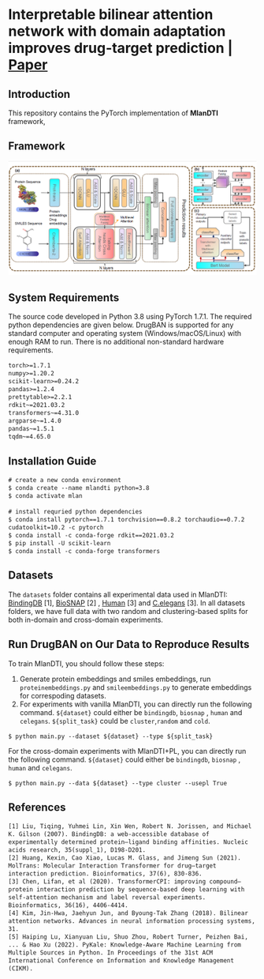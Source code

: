 # Interpretable bilinear attention network with domain adaptation improves drug-target prediction | [Paper](https://doi.org/10.1038/s42256-022-00605-1)




## Introduction
This repository contains the PyTorch implementation of **MlanDTI** framework,
## Framework
![MlanDTI](MlanDTI.png)
## System Requirements
The source code developed in Python 3.8 using PyTorch 1.7.1. The required python dependencies are given below. DrugBAN is supported for any standard computer and operating system (Windows/macOS/Linux) with enough RAM to run. There is no additional non-standard hardware requirements.

```
torch>=1.7.1
numpy>=1.20.2
scikit-learn>=0.24.2
pandas>=1.2.4
prettytable>=2.2.1
rdkit~=2021.03.2
transformers~=4.31.0
argparse~=1.4.0
pandas~=1.5.1
tqdm~=4.65.0
```
## Installation Guide
```
# create a new conda environment
$ conda create --name mlandti python=3.8
$ conda activate mlan

# install requried python dependencies
$ conda install pytorch==1.7.1 torchvision==0.8.2 torchaudio==0.7.2 cudatoolkit=10.2 -c pytorch
$ conda install -c conda-forge rdkit==2021.03.2
$ pip install -U scikit-learn
$ conda install -c conda-forge transformers

```


## Datasets
The `datasets` folder contains all experimental data used in MlanDTI: [BindingDB](https://www.bindingdb.org/bind/index.jsp) [1], [BioSNAP](https://github.com/kexinhuang12345/MolTrans) [2] , [Human](https://github.com/lifanchen-simm/transformerCPI) [3] and [C.elegans](https://github.com/lifanchen-simm/transformerCPI) [3]. 
In all datasets folders, we have full data with two random and clustering-based splits for both in-domain and cross-domain experiments.


## Run DrugBAN on Our Data to Reproduce Results

To train MlanDTI, you should follow these steps:
1. Generate protein embeddings and smiles embeddings, run `proteinembeddings.py` and `smileembeddings.py` to generate embeddings for correspoding datasets.
2. For experiments with vanilla MlanDTI, you can directly run the following command. `${dataset}` could either be `bindingdb`, `biosnap` , `human` and `celegans`. `${split_task}` could be `cluster`,`random` and `cold`. 
```
$ python main.py --dataset ${dataset} --type ${split_task}
```
For the cross-domain experiments with MlanDTI+PL, you can directly run the following command. `${dataset}` could either be `bindingdb`, `biosnap` , `human` and `celegans`.
```
$ python main.py --data ${dataset} --type cluster --usepl True
```



## References
    [1] Liu, Tiqing, Yuhmei Lin, Xin Wen, Robert N. Jorissen, and Michael K. Gilson (2007). BindingDB: a web-accessible database of experimentally determined protein–ligand binding affinities. Nucleic acids research, 35(suppl_1), D198-D201.
    [2] Huang, Kexin, Cao Xiao, Lucas M. Glass, and Jimeng Sun (2021). MolTrans: Molecular Interaction Transformer for drug–target interaction prediction. Bioinformatics, 37(6), 830-836.
    [3] Chen, Lifan, et al (2020). TransformerCPI: improving compound–protein interaction prediction by sequence-based deep learning with self-attention mechanism and label reversal experiments. Bioinformatics, 36(16), 4406-4414.
    [4] Kim, Jin-Hwa, Jaehyun Jun, and Byoung-Tak Zhang (2018). Bilinear attention networks. Advances in neural information processing systems, 31.
    [5] Haiping Lu, Xianyuan Liu, Shuo Zhou, Robert Turner, Peizhen Bai, ... & Hao Xu (2022). PyKale: Knowledge-Aware Machine Learning from Multiple Sources in Python. In Proceedings of the 31st ACM International Conference on Information and Knowledge Management (CIKM).
